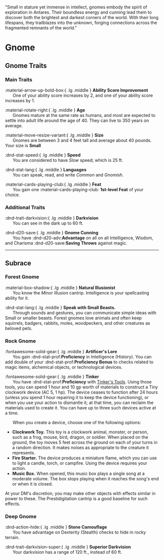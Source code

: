 <p style="text-align: center;">

"Small in stature yet immense in intellect, gnomes embody the spirit of exploration in Antares. Their boundless energy and cunning lead them to discover both the brightest and darkest corners of the world. With their long lifespans, they trailblazes into the unknown, forging connections across the fragmented remnants of the world."

</p>

# Gnome

## Gnome Traits

### Main Traits

:material-arrow-up-bold-box:{ .lg .middle } **Ability Score Improvement**  
&ensp;&ensp;&ensp; One of your ability score increases by 2, and one of your ability score increases by 1.

:material-rotate-right:{ .lg .middle } **Age**  
&ensp;&ensp;&ensp; Gnomes mature at the same rate as humans, and most are expected to settle into adult life around the age of 40. They can live to 350 years on average.

:material-move-resize-variant:{ .lg .middle } **Size**  
&ensp;&ensp;&ensp; Gnomes are between 3 and 4 feet tall and average about 40 pounds. Your size is **Small**

:dnd-stat-speed:{ .lg .middle } **Speed**  
&ensp;&ensp;&ensp; You are considered to have *Slow* speed; which is 25 ft.

:dnd-stat-lang:{ .lg .middle } **Languages**  
&ensp;&ensp;&ensp; You can speak, read, and write *Common* and *Gnomish*.

:material-cards-playing-club:{ .lg .middle } **Feat**  
&ensp;&ensp;&ensp; You gain one :material-cards-playing-club: **1st-level Feat** of your choice.

### Additional Traits

:dnd-trait-darkvision:{ .lg .middle } **Darkvision**  
&ensp;&ensp;&ensp; You can see in the dark up to 60 ft.

:dnd-d20-save:{ .lg .middle } **Gnome Cunning**  
&ensp;&ensp;&ensp; You have :dnd-d20-adv:**Advantage** on all on all Intelligence, Wisdom, and Charisma :dnd-d20-save:**Saving Throws** against magic.

---

## Subrace

### Forest Gnome

:material-box-shadow:{ .lg .middle } **Natural Illusionist**  
&ensp;&ensp;&ensp; You know the *Minor Illusion* cantrip. Intelligence is your spellcasting ability for it.

:dnd-stat-lang:{ .lg .middle } **Speak with Small Beasts.**  
&ensp;&ensp;&ensp; Through sounds and gestures, you can communicate simple ideas with Small or smaller beasts. Forest gnomes love animals and often keep squirrels, badgers, rabbits, moles, woodpeckers, and other creatures as beloved pets.

### Rock Gnome

:fontawesome-solid-gear:{ .lg .middle } **Artificer's Lore**  
&ensp;&ensp;&ensp; You gain :dnd-stat-prof:**Proficiency** in Intelligence (History). You can add double of your :dnd-stat-prof:**Proficiency Bonus** to checks related to magic items, alchemical objects, or technological devices.

:fontawesome-solid-gear:{ .lg .middle } **Tinker**   
&ensp;&ensp;&ensp; You have :dnd-stat-prof:**Proficiency** with [Tinker's Tools](../../equipment/tools/artisan-tools.md#tinkers-tools). Using those tools, you can spend 1 hour and 10 gp worth of materials to construct a Tiny clockwork device (AC 5, 1 hp). The device ceases to function after 24 hours (unless you spend 1 hour repairing it to keep the device functioning), or when you use your action to dismantle it; at that time, you can reclaim the materials used to create it. You can have up to three such devices active at a time.

&ensp;&ensp;&ensp; When you create a device, choose one of the following options:

- **Clockwork Toy.** This toy is a clockwork animal, monster, or person, such as a frog, mouse, bird, dragon, or soldier. When placed on the ground, the toy moves 5 feet across the ground on each of your turns in a random direction. It makes noises as appropriate to the creature it represents.
- **Fire Starter.** The device produces a miniature flame, which you can use to light a candle, torch, or campfire. Using the device requires your action.
- **Music Box.** When opened, this music box plays a single song at a moderate volume. The box stops playing when it reaches the song's end or when it is closed.

At your DM's discretion, you may make other objects with effects similar in power to these. The Prestidigitation cantrip is a good baseline for such effects.

### Deep Gnome

:dnd-action-hide:{ .lg .middle } **Stone Camouflage**  
&ensp;&ensp;&ensp; You have advantage on Dexterity (Stealth) checks to hide in rocky terrain.

:dnd-trait-darkvision-super:{ .lg .middle } **Superior Darkvision**  
&ensp;&ensp;&ensp; Your darkvision has a range of 120 ft., instead of 60 ft.